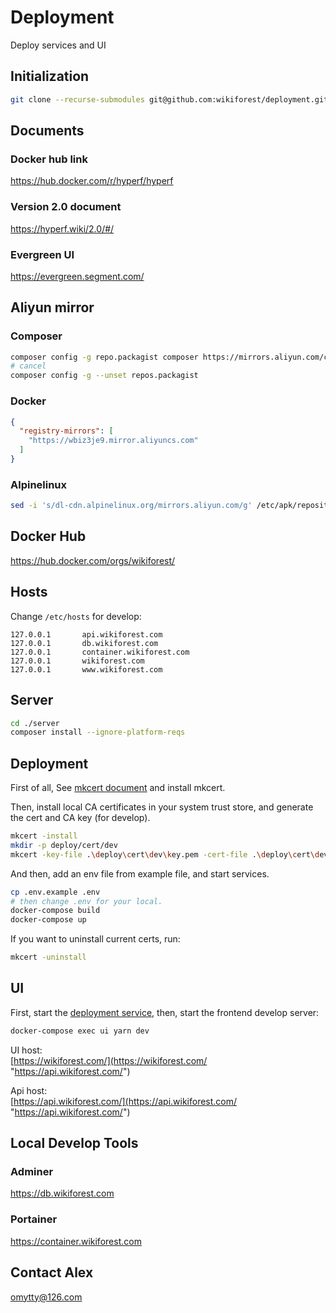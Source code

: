 # Deployment
Deploy services and UI

## Initialization
```sh
git clone --recurse-submodules git@github.com:wikiforest/deployment.git
```

## Documents
### Docker hub link
https://hub.docker.com/r/hyperf/hyperf

### Version 2.0 document
https://hyperf.wiki/2.0/#/

### Evergreen UI
https://evergreen.segment.com/

## Aliyun mirror
### Composer
```sh
composer config -g repo.packagist composer https://mirrors.aliyun.com/composer/
# cancel
composer config -g --unset repos.packagist
```

### Docker
```json
{
  "registry-mirrors": [
    "https://wbiz3je9.mirror.aliyuncs.com"
  ]
}
```

### Alpinelinux
```sh
sed -i 's/dl-cdn.alpinelinux.org/mirrors.aliyun.com/g' /etc/apk/repositories
```

## Docker Hub
https://hub.docker.com/orgs/wikiforest/

## Hosts
Change `/etc/hosts` for develop:
```
127.0.0.1       api.wikiforest.com
127.0.0.1       db.wikiforest.com
127.0.0.1       container.wikiforest.com
127.0.0.1       wikiforest.com
127.0.0.1       www.wikiforest.com
```

## Server
```sh
cd ./server
composer install --ignore-platform-reqs
```

## Deployment
First of all, See [mkcert document](https://github.com/FiloSottile/mkcert/blob/master/README.md "mkcert document") and install mkcert.

Then, install local CA certificates in your system trust store, and generate the cert and CA key (for develop).
```sh
mkcert -install
mkdir -p deploy/cert/dev
mkcert -key-file .\deploy\cert\dev\key.pem -cert-file .\deploy\cert\dev\cert.pem wikiforest.com *.wikiforest.com
```

And then, add an env file from example file, and start services.
```sh
cp .env.example .env
# then change .env for your local.
docker-compose build
docker-compose up
```

If you want to uninstall current certs, run:
```sh
mkcert -uninstall
```

## UI
First, start the [deployment service](https://github.com/wikiforest/server "deployment service"), then, start the frontend develop server:

```bash
docker-compose exec ui yarn dev
```

UI host:   
[https://wikiforest.com/](https://wikiforest.com/ "https://api.wikiforest.com/")

Api host:   
[https://api.wikiforest.com/](https://api.wikiforest.com/ "https://api.wikiforest.com/")

## Local Develop Tools
### Adminer
https://db.wikiforest.com

### Portainer
https://container.wikiforest.com

## Contact Alex
[omytty@126.com](mailto:omytty@126.com "omytty@126.com")
